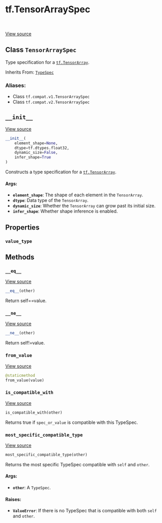 <div itemscope itemtype="http://developers.google.com/ReferenceObject">
<meta itemprop="name" content="tf.TensorArraySpec" />
<meta itemprop="path" content="Stable" />
<meta itemprop="property" content="value_type"/>
<meta itemprop="property" content="__eq__"/>
<meta itemprop="property" content="__init__"/>
<meta itemprop="property" content="__ne__"/>
<meta itemprop="property" content="from_value"/>
<meta itemprop="property" content="is_compatible_with"/>
<meta itemprop="property" content="most_specific_compatible_type"/>
</div>

# tf.TensorArraySpec

<!-- Insert buttons -->

<table class="tfo-notebook-buttons tfo-api" align="left">
</table>

<a target="_blank" href="/code/stable/tensorflow/python/ops/tensor_array_ops.py">View source</a>



## Class `TensorArraySpec`

<!-- Start diff -->
Type specification for a <a href="../tf/TensorArray.md"><code>tf.TensorArray</code></a>.

Inherits From: [`TypeSpec`](../tf/TypeSpec.md)

### Aliases:

* Class `tf.compat.v1.TensorArraySpec`
* Class `tf.compat.v2.TensorArraySpec`


<!-- Placeholder for "Used in" -->


<h2 id="__init__"><code>__init__</code></h2>

<a target="_blank" href="/code/stable/tensorflow/python/ops/tensor_array_ops.py">View source</a>

``` python
__init__(
    element_shape=None,
    dtype=tf.dtypes.float32,
    dynamic_size=False,
    infer_shape=True
)
```

Constructs a type specification for a <a href="../tf/TensorArray.md"><code>tf.TensorArray</code></a>.


#### Args:


* <b>`element_shape`</b>: The shape of each element in the `TensorArray`.
* <b>`dtype`</b>: Data type of the `TensorArray`.
* <b>`dynamic_size`</b>: Whether the `TensorArray` can grow past its initial size.
* <b>`infer_shape`</b>: Whether shape inference is enabled.



## Properties

<h3 id="value_type"><code>value_type</code></h3>






## Methods

<h3 id="__eq__"><code>__eq__</code></h3>

<a target="_blank" href="/code/stable/tensorflow/python/framework/type_spec.py">View source</a>

``` python
__eq__(other)
```

Return self==value.


<h3 id="__ne__"><code>__ne__</code></h3>

<a target="_blank" href="/code/stable/tensorflow/python/framework/type_spec.py">View source</a>

``` python
__ne__(other)
```

Return self!=value.


<h3 id="from_value"><code>from_value</code></h3>

<a target="_blank" href="/code/stable/tensorflow/python/ops/tensor_array_ops.py">View source</a>

``` python
@staticmethod
from_value(value)
```




<h3 id="is_compatible_with"><code>is_compatible_with</code></h3>

<a target="_blank" href="/code/stable/tensorflow/python/ops/tensor_array_ops.py">View source</a>

``` python
is_compatible_with(other)
```

Returns true if `spec_or_value` is compatible with this TypeSpec.


<h3 id="most_specific_compatible_type"><code>most_specific_compatible_type</code></h3>

<a target="_blank" href="/code/stable/tensorflow/python/ops/tensor_array_ops.py">View source</a>

``` python
most_specific_compatible_type(other)
```

Returns the most specific TypeSpec compatible with `self` and `other`.


#### Args:


* <b>`other`</b>: A `TypeSpec`.


#### Raises:


* <b>`ValueError`</b>: If there is no TypeSpec that is compatible with both `self`
  and `other`.



